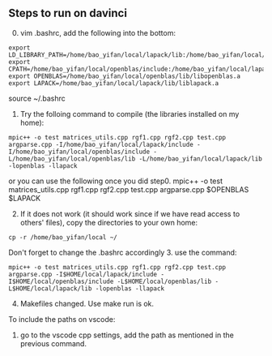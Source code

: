 ## Steps to run on davinci
0. vim .bashrc, add the following into the bottom:
```shell
export LD_LIBRARY_PATH=/home/bao_yifan/local/lapack/lib:/home/bao_yifan/local/openblas/lib:$LD_LIBRARY_PATH
export CPATH=/home/bao_yifan/local/openblas/include:/home/bao_yifan/local/lapack/include
export OPENBLAS=/home/bao_yifan/local/openblas/lib/libopenblas.a
export LAPACK=/home/bao_yifan/local/lapack/lib/liblapack.a
```
source ~/.bashrc
1. Try the folloing command to compile (the libraries installed on my home):
```shell
mpic++ -o test matrices_utils.cpp rgf1.cpp rgf2.cpp test.cpp argparse.cpp -I/home/bao_yifan/local/lapack/include -I/home/bao_yifan/local/openblas/include -L/home/bao_yifan/local/openblas/lib -L/home/bao_yifan/local/lapack/lib -lopenblas -llapack
```
or you can use the following once you did step0.  mpic++ -o test matrices_utils.cpp rgf1.cpp rgf2.cpp test.cpp argparse.cpp $OPENBLAS $LAPACK

2. If it does not work (it should work since if we have read access to others' files), copy the directories to your own home:
```shell
cp -r /home/bao_yifan/local ~/
```
Don't forget to change the .bashrc accordingly
3. use the command:
```shell
mpic++ -o test matrices_utils.cpp rgf1.cpp rgf2.cpp test.cpp argparse.cpp -I$HOME/local/lapack/include -I$HOME/local/openblas/include -L$HOME/local/openblas/lib -L$HOME/local/lapack/lib -lopenblas -llapack
```
4. Makefiles changed. Use make run is ok.


To include the paths on vscode:
1. go to the vscode cpp settings, add the path as mentioned in the previous command.

